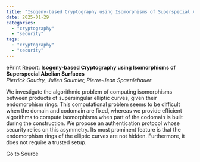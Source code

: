 ```yaml
---
title: "Isogeny-based Cryptography using Isomorphisms of Superspecial Abelian Surfaces"
date: 2025-01-29
categories: 
  - "cryptography"
  - "security"
tags: 
  - "cryptography"
  - "security"
---
```


ePrint Report: **Isogeny-based Cryptography using Isomorphisms of Superspecial Abelian Surfaces**  
_Pierrick Gaudry, Julien Soumier, Pierre-Jean Spaenlehauer_

We investigate the algorithmic problem of computing isomorphisms between products of supersingular elliptic curves, given their endomorphism rings. This computational problem seems to be difficult when the domain and codomain are fixed, whereas we provide efficient algorithms to compute isomorphisms when part of the codomain is built during the construction. We propose an authentication protocol whose security relies on this asymmetry. Its most prominent feature is that the endomorphism rings of the elliptic curves are not hidden. Furthermore, it does not require a trusted setup.

Go to Source
